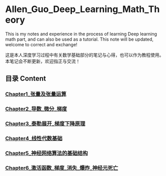 # Allen_Guo_Deep_Learning_Math_Theory

This is my notes and experience in the process of learning Deep learning math part, and can also be used as a tutorial. This note will be updated, welcome to correct and exchange!

这是本人深度学习过程中有关数学基础部分的笔记与心得，也可以作为教程使用。本笔记会不断更新，欢迎指正与交流！

## 目录 Content
### [Chapter1_张量及张量运算](/content/Chapter_1)
### [Chapter2_导数_微分_梯度](/content/Chapter3_泰勒展开_梯度下降原理)
### [Chapter3_泰勒展开_梯度下降原理](/content/Chapter4_线性代数基础)
### [Chapter4_线性代数基础](/content/Chapter4_线性代数基础)
### [Chapter5_神经网络算法的基础结构](/content/Chapter4_线性代数基础)
### [Chapter6_激活函数_梯度_消失_爆炸_神经元死亡](/content/Chapter4_线性代数基础)